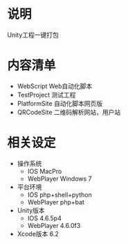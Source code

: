 # 说明
Unity工程一键打包

# 内容清单

- WebScript Web自动化脚本
- TestProject 测试工程
- PlatformSite 自动化脚本网页版
- QRCodeSite 二维码解析网站，用户站

# 相关设定

- 操作系统
	- IOS MacPro
	- WebPlayer Windows 7
- 平台环境
	- IOS php+shell+python
	- WebPlayer php+bat
- Unity版本
	- IOS 4.6.5p4
	- WebPlayer 4.6.0f3
- Xcode版本 6.2
